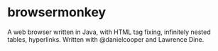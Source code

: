 # browsermonkey
A web browser written in Java, with HTML tag fixing, infinitely nested tables, hyperlinks. Written with @danielcooper and Lawrence Dine.
